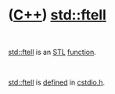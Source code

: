 
 

 

 

 

 

([C++](Cpp.md)) [std::ftell](CppFtell.md)
===========================================

 

[std::ftell](CppFtell.md) is an [STL](CppStl.md)
[function](CppFunction.md).

 

[std::ftell](CppFtell.md) is [defined](CppDefinition.md) in
[cstdio.h](CppCstdioH.md).

 

 

 

 

 

 

